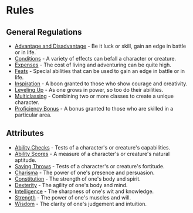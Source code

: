 # Rules
## General Regulations

* [Advantage and Disadvantage](/rules/advantage_and_disadvantage/) - Be it luck or skill, gain an edge in battle or in life.
* [Conditions](/rules/conditions/) - A variety of effects can befall a character or creature.
* [Expenses](/rules/expenses/) - The cost of living and adventuring can be quite high.
* [Feats](/rules/feats/) - Special abilities that can be used to gain an edge in battle or in life.
* [Inspiration](/rules/inspiration/) - A boon granted to those who show courage and creativity.
* [Leveling Up](/rules/leveling_up/) - As one grows in power, so too do their abilities.
* [Multiclassing](/rules/multiclassing/) - Combining two or more classes to create a unique character.
* [Proficiency Bonus](/rules/proficiency_bonus/) - A bonus granted to those who are skilled in a particular area.

## Attributes

* [Ability Checks](/rules/abilities/ability_checks/) - Tests of a character's or creature's capabilities.
* [Ability Scores](/rules/abilities/ability_scores/) - A measure of a character's or creature's natural aptitude.
* [Saving Throws](/rules/abilities/saving_throws/) - Tests of a character's or creature's fortitude.  
* [Charisma](/rules/abilities/charisma/) - The power of one's presence and persuasion.            
* [Constitution](/rules/abilities/constitution/) - The strength of one's body and spirit.    
* [Dexterity](/rules/abilities/dexterity/) - The agility of one's body and mind.          
* [Intelligence](/rules/abilities/intelligence/) - The sharpness of one's wit and knowledge.    
* [Strength](/rules/abilities/strength/) - The power of one's muscles and will.            
* [Wisdom](/rules/abilities/wisdom/) - The clarity of one's judgement and intuition.
